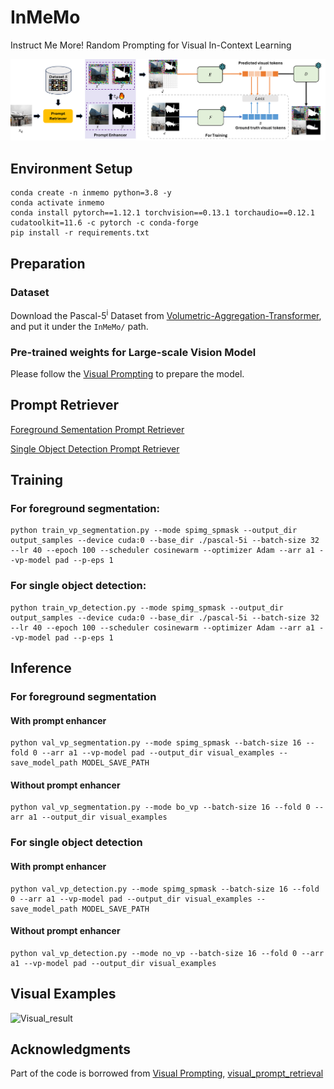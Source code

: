 # InMeMo
Instruct Me More! Random Prompting for Visual In-Context Learning

![InMeMo](https://github.com/Jackieam/InMeMo/blob/master/Figure/inmemo.png)

## Environment Setup
```
conda create -n inmemo python=3.8 -y
conda activate inmemo
conda install pytorch==1.12.1 torchvision==0.13.1 torchaudio==0.12.1 cudatoolkit=11.6 -c pytorch -c conda-forge
pip install -r requirements.txt
```
## Preparation
### Dataset
Download the Pascal-5<sup>i</sup> Dataset from [Volumetric-Aggregation-Transformer](https://github.com/Seokju-Cho/Volumetric-Aggregation-Transformer), and put it under the ```InMeMo/``` path.
### Pre-trained weights for Large-scale Vision Model
Please follow the [Visual Prompting](https://github.com/amirbar/visual_prompting) to prepare the model.
## Prompt Retriever
[Foreground Sementation Prompt Retriever](./Segmentation.md)

[Single Object Detection Prompt Retriever](./Detection.md)
## Training
### For foreground segmentation:
```
python train_vp_segmentation.py --mode spimg_spmask --output_dir output_samples --device cuda:0 --base_dir ./pascal-5i --batch-size 32 --lr 40 --epoch 100 --scheduler cosinewarm --optimizer Adam --arr a1 --vp-model pad --p-eps 1
```
### For single object detection:
```
python train_vp_detection.py --mode spimg_spmask --output_dir output_samples --device cuda:0 --base_dir ./pascal-5i --batch-size 32 --lr 40 --epoch 100 --scheduler cosinewarm --optimizer Adam --arr a1 --vp-model pad --p-eps 1
```

## Inference
### For foreground segmentation
#### With prompt enhancer
```
python val_vp_segmentation.py --mode spimg_spmask --batch-size 16 --fold 0 --arr a1 --vp-model pad --output_dir visual_examples --save_model_path MODEL_SAVE_PATH
```
#### Without prompt enhancer
```
python val_vp_segmentation.py --mode bo_vp --batch-size 16 --fold 0 --arr a1 --output_dir visual_examples
```
### For single object detection
#### With prompt enhancer
```
python val_vp_detection.py --mode spimg_spmask --batch-size 16 --fold 0 --arr a1 --vp-model pad --output_dir visual_examples --save_model_path MODEL_SAVE_PATH
```
#### Without prompt enhancer
```
python val_vp_detection.py --mode no_vp --batch-size 16 --fold 0 --arr a1 --vp-model pad --output_dir visual_examples
```

## Visual Examples

![Visual_result](https://github.com/Jackieam/InMeMo/raw/master/Figure/visual_examples.png)

## Acknowledgments
Part of the code is borrowed from [Visual Prompting](https://github.com/amirbar/visual_prompting), [visual_prompt_retrieval](https://github.com/ZhangYuanhan-AI/visual_prompt_retrieval)
